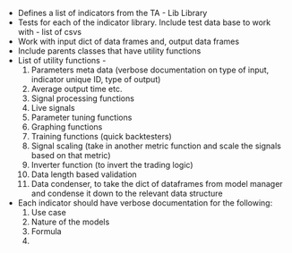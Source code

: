 - Defines a list of indicators from the TA - Lib Library
- Tests for each of the indicator library. Include test data base to work with - list of csvs
- Work with input dict of data frames and, output data frames 
- Include parents classes that have utility functions 
- List of utility functions - 
  1. Parameters meta data (verbose documentation on type of input, indicator unique ID, type of output)
  2. Average output time etc.
  3. Signal processing functions 
  4. Live signals 
  5. Parameter tuning functions 
  6. Graphing functions
  7. Training functions (quick backtesters)
  8. Signal scaling (take in another metric function and scale the signals based on that metric)
  9. Inverter function (to invert the trading logic)
  10. Data length based validation
  11. Data condenser, to take the dict of dataframes from model manager and condense it down to the relevant data structure
- Each indicator should have verbose documentation for the following:
  1. Use case
  2. Nature of the models
  3. Formula
  4. 